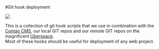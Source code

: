 #Git hook deployment

![](http://ryanflorence.com/deploying-websites-with-a-tiny-git-hook/image.jpg "")

This is a collection of git hook scripts that we use in combination with the [Contao CMS](http://contao.org), our local GIT repos and our remote GIT repos on the magnificent [Uberspace](http://uberspace.de).  
Most of these hooks should be useful for deployment of any web project. 

